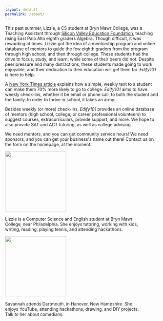 ```yaml
---
layout: default
permalink: /about/
---
```

<html>
<head>
<link rel="stylesheet" type="text/css" href="main.css">
<style>
.bios {
display: inline-block;
    margin: 0 40px 0 0;
    }
</style>
</head>
<body>
<p>
This past summer, Lizzie, a CS student at Bryn Mawr College, was a Teaching Assistant through <a href = "http://svefoundation.org">Silicon Valley Education Foundation</a>,
teaching rising East Palo Alto eighth graders Algebra. Though difficult, it was rewarding at times. Lizzie got the idea of a mentorship program and
online database of mentors to guide the few eighth graders from the program through high school, and then through college. These students had 
the drive to focus, study, and learn, while some of their peers did not. Despite peer pressure and many distractions, these students made going to work enjoyable,
and their dedication to their education will get them far. <i>Edify101</i> is here to help.
</p>
<p>
A <a href = "http://www.nytimes.com/2015/01/18/upshot/helping-the-poor-in-higher-education-the-power-of-a-simple-nudge.html?emc=edit_tnt_20150117&nlid=50763249&tntemail0=y&_r=0&abt=0002&abg=0">New York Times article</a>
explains how a simple, weekly text to a student can make them 70% more likely to go to college. <i>Edify101</i> aims to have weekly check-ins, whether it be email or phone call, to both the student
and the family. In order to thrive in school, it takes an army. 
</p>
<p>
Besides weekly (or more) check-ins, <i>Edify101</i> provides an online database of mentors (high school, college, or career professional volunteers) to suggest
courses, extracurriculars, provide support, and more. We hope to also provide SAT and ACT tutoring, as well as college advising. 
</p>
<p>
We need mentors, and you can get community service hours! We need sponsors, and you can get your business's name out there! Contact us on the form on the homepage, at the moment.
</p>
<div class = "bios">
<div class = "img">
<img src="https://media.licdn.com/mpr/mpr/shrinknp_400_400/p/7/005/018/1c0/19fb00a.jpg" class="img-circle" width="200" height="200" box-shadow= "7px 7px 8px #000000">
</div>
<div class = "bio">
<p> Lizzie is a Computer Science and English student at Bryn Mawr College, near Philadelphia. She enjoys tutoring, working with kids, writing, reading, playing tennis, and attending hackathons. 
</p>
</div>
<div class = "img">
<img src = "https://pbs.twimg.com/profile_images/465642420932075520/dDI0LkTn.jpeg" class="img-circle" width="200" height="200"  box-shadow= "7px 7px 8px #000000">
</div>
<div class = "bio">
<p>Savannah attends Dartmouth, in Hanover, New Hampshire. She enjoys YouTube, attending hackathons, drawing, and DIY projects. Talk to her about comedians. 
</p>
</div>
</div>
</body>
</html>
